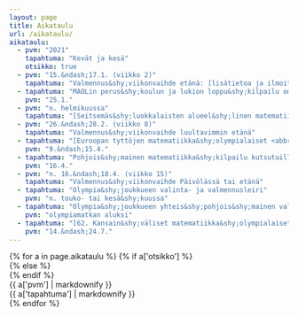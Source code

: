 ```yaml
---
layout: page
title: Aikataulu
url: /aikataulu/
aikataulu:
  - pvm: "2021"
    tapahtuma: "Kevät ja kesä"
    otsikko: true
  - pvm: "15.&ndash;17.1. (viikko 2)"
    tapahtuma: "Valmennus&shy;viikonvaihde etänä: [lisätietoa ja ilmoittautuminen](2021W02/)"
  - tapahtuma: "MAOLin perus&shy;koulun ja lukion loppu&shy;kilpailu omassa koulussa"
    pvm: "25.1."
  - pvm: "n. helmikuussa"
    tapahtuma: "[Seitsemäs&shy;luokkalaisten alueel&shy;linen matematiikka&shy;kilpailu](/seiskat/) Helsingissä, Oulussa, Sata&shy;kunnassa ja Turussa"
  - pvm: "26.&ndash;28.2. (viikko 8)"
    tapahtuma: "Valmennus&shy;viikonvaihde luultavimmin etänä"
  - tapahtuma: "[Euroopan tyttöjen matematiikka&shy;olympialaiset <abbr>EGMO</abbr>](https://www.egmo.org/egmos/egmo10/)"
    pvm: "9.&ndash;15.4."
  - tapahtuma: "Pohjois&shy;mainen matematiikka&shy;kilpailu kutsutuille omassa koulussa"
    pvm: "16.4."
  - pvm: "n. 16.&ndash;18.4. (viikko 15)"
    tapahtuma: "Valmennus&shy;viikonvaihde Päivölässä tai etänä"
  - tapahtuma: "Olympia&shy;joukkueen valinta- ja valmennusleiri"
    pvm: "n. touko- tai kesä&shy;kuussa"
  - tapahtuma: "Olympia&shy;joukkueen yhteis&shy;pohjois&shy;mainen valmennus&shy;leiri Sorøssa, Tanskassa"
    pvm: "olympiamatkan aluksi"
  - tapahtuma: "[62. Kansain&shy;väliset matematiikka&shy;olympialaiset <abbr>IMO</abbr> Pietarissa](http://www.imo-official.org/year_info.aspx?year=2021)"
    pvm: "14.&ndash;24.7."
---
```

<div class="list-group">
{% for a in page.aikataulu %}
{% if a['otsikko'] %}<div class="list-group-item-info row">{% else %}<div class="list-group-item row">{% endif %}
<div class="col-sm-3">{{ a['pvm'] | markdownify }}</div>
<div class="col-sm-9">{{ a['tapahtuma'] | markdownify }}</div>
</div>
{% endfor %}
</div>
